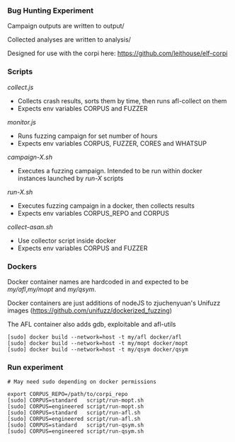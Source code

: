 ### Bug Hunting Experiment

Campaign outputs are written to output/

Collected analyses are written to analysis/

Designed for use with the corpi here: https://github.com/leithouse/elf-corpi

### Scripts

*collect.js*
  - Collects crash results, sorts them by time, then runs afl-collect on them
  - Expects env variables CORPUS and FUZZER

*monitor.js*
  - Runs fuzzing campaign for set number of hours
  - Expects env variables CORPUS, FUZZER, CORES and WHATSUP

*campaign-X.sh*
  - Executes a fuzzing campaign. Intended to be run within docker instances launched by _run-X_ scripts

*run-X.sh*
  - Executes fuzzing campaign in a docker, then collects results
  - Expects env variables CORPUS\_REPO and CORPUS

*collect-asan.sh*
  - Use collector script inside docker
  - Expects env variables CORPUS and FUZZER


### Dockers

Docker container names are hardcoded in and expected to be _my/afl_,_my/mopt_ and _my/qsym_.

Docker containers are just additions of nodeJS to zjuchenyuan's Unifuzz images (https://github.com/unifuzz/dockerized_fuzzing)

The AFL container also adds gdb, exploitable and afl-utils

```
[sudo] docker build --network=host -t my/afl docker/afl
[sudo] docker build --network=host -t my/mopt docker/mopt
[sudo] docker build --network=host -t my/qsym docker/qsym

```


### Run experiment

```
# May need sudo depending on docker permissions

export CORPUS_REPO=/path/to/corpi_repo
[sudo] CORPUS=standard   script/run-mopt.sh
[sudo] CORPUS=engineered script/run-mopt.sh
[sudo] CORPUS=standard   script/run-afl.sh
[sudo] CORPUS=engineered script/run-afl.sh
[sudo] CORPUS=standard   script/run-qsym.sh
[sudo] CORPUS=engineered script/run-qsym.sh
```
